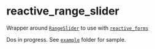 # reactive_range_slider

Wrapper around [`RangeSlider`](https://api.flutter.dev/flutter/material/RangeSlider-class.html) to use with [`reactive_forms`](https://pub.dev/packages/reactive_forms)

Dos in progress. See [`example`](https://github.com/artflutter/reactive_forms_widgets/tree/master/packages/reactive_range_slider/example) folder for sample.